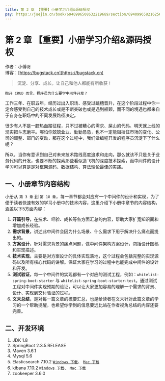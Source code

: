 ```yaml
---
title: 第 2 章 【重要】小册学习介绍&源码授权
pay: https://juejin.cn/book/6940996508632219689/section/6940996582162563103
---
```


# 第 2 章 【重要】小册学习介绍&源码授权

作者：小傅哥
<br/>博客：[https://bugstack.cn](https://bugstack.cn)

>沉淀、分享、成长，让自己和他人都能有所收获！

`抛开 CRUD 而言，程序员为什么要学中间件开发？`

工作三年、在职五年，经历过出入职场、感受过跳槽晋升，在这个阶段过程中你一定会感受到自己的技术成长或是不断突破也或是遇到瓶颈，而不同的境遇也都来自于自身在职场中的不同发展路径决定。

很少有人不是一腔热血踏征程，只不过被糟心的需求、屎山的代码、明天就上线的现实把斗志磨平。哪怕你兢兢业业、勤勤恳恳，也不一定能阻挡住市场的变化、公司的调整、部门的变动，那在这个过程中，我们做编程开发的程序员沉淀下了什么呢？

所以，当你有意识到自己对未来技术路线高度追求和走向，那么就该不只是关于业务代码的开发，也要不断的探索那些看似造飞机的深度技术探索，而中间件的设计学习可以算是是对框架源码、数据结构、算法理论最佳的实践。

## 一、小册章节内容结构

小册从 `第 3 章` 到 `第 18 章`，每一章节都会对应有一个中间件的设计和实现，为了便于读者快速有效的学习小册中的技术内容，这里介绍下小册中章节的内容结构，涵盖以下5方面内容：
1. **开篇引导**，在技术、经验、成长等各方面汇总的内容，帮助大家扩宽知识面和增加成长经验。
2. **需求背景**，讲述此中间件会因为什么场景、什么需求下用于解决什么痛点而提出的。
3. **方案设计**，针对需求背景的痛点问题，做中间件架构方案设计，包括设计图稿和实现描述。
4. **技术实现**，主要是对方案设计的具体实现落地，这个过程会包括完整的实现源码以及所有核心代码的讲解。保证大家在学习的过程中也能完成中间件的设计和开发。
5. **测试验证**，每一个中间件的实现都有一个对应的测试工程，例如：`whitelist-spring-boot-starter` 与 `whitelist-spring-boot-starter-test`。通过测试工程对中间件实现预期的验证，可以让大家更加容易的理解一个需求的背景、设计、实现到交付验证的过程。
6. **文末总结**，是对每一篇文章的概要汇总，也是给读者在文末针对此篇文章的学习的一个帮助提醒，也希望你学到的信息要远比站在作者视角总结的内容还要完善。

## 二、开发环境

1. JDK 1.8
2. SpringBoot 2.3.5.RELEASE
3. Maven 3.6.1
4. Mysql 5.6
5. Elasticsearch 7.10.2 [`Windows 下载`](https://download.csdn.net/download/Yao__Shun__Yu/15729232)、 [`Mac 下载`](https://download.csdn.net/download/Yao__Shun__Yu/15729232) 
6. kibana 7.10.2 [`Windows 下载`](https://download.csdn.net/download/Yao__Shun__Yu/15729232)、 [`Mac 下载`](https://download.csdn.net/download/Yao__Shun__Yu/15729232) 
7. zookeeper 3.6.0
